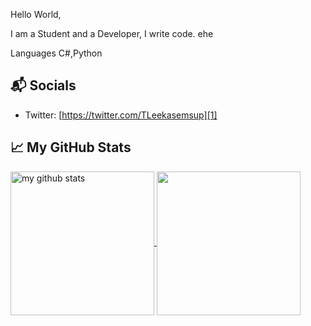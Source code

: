 Hello World,

I am a Student and a Developer, I write code. ehe

Languages
C#,Python

## 📬 Socials

- Twitter: [https://twitter.com/TLeekasemsup][1]

## &#x1f4c8; My GitHub Stats

<a href="https://github.com/TheeLeekasemsup">
  <img align="center" src="https://github-readme-stats.vercel.app/api?username=TheeLeekasemsup&theme=github_light" alt="my github stats" height="230"/>
</a>

<a href="https://github.com/TheeLeekasemsup">
  <img align="center" src="https://github-readme-stats.vercel.app/api/top-langs/?username=TheeLeekasemsup&theme=github_light" height="230"/>
</a>

[1]: https://twitter.com/intent/follow?screen_name=TLeekasemsup
[2]: https://github.com/TheeLeekasemsup
